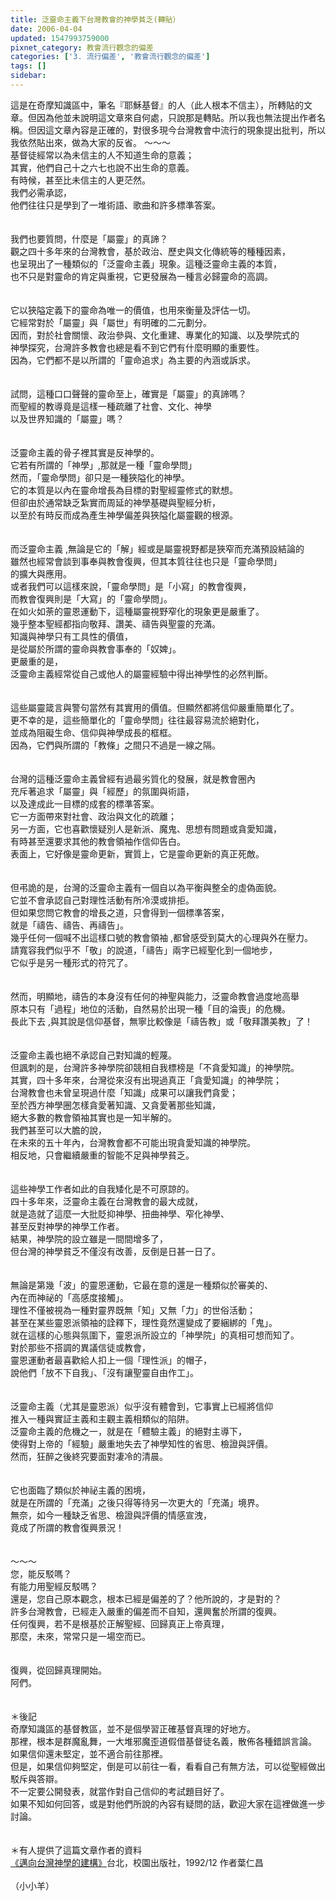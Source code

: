 ```yaml
---
title: 泛靈命主義下台灣教會的神學貧乏(轉貼）
date: 2006-04-04
updated: 1547993759000
pixnet_category: 教會流行觀念的偏差
categories: ['3. 流行偏差', '教會流行觀念的偏差']
tags: []
sidebar: 
---
```


<p>這是在奇摩知識區中，筆名『耶穌基督』的人（此人根本不信主），所轉貼的文章。但因為他並未說明這文章來自何處，只說那是轉貼。所以我也無法提出作者名稱。但因這文章內容是正確的，對很多現今台灣教會中流行的現象提出批判，所以我依然貼出來，做為大家的反省。 <!--more-->～～～<br/>基督徒經常以為未信主的人不知道生命的意義；<br/>其實，他們自己十之六七也說不出生命的意義。 <br/>有時候，甚至比未信主的人更茫然。 <br/>我們必需承認， <br/>他們往往只是學到了一堆術語、歌曲和許多標準答案。 <br/><br/><br/>我們也要質問，什麼是「屬靈」的真諦？<br/>觀之四十多年來的台灣教會，基於政治、歷史與文化傳統等的種種因素，<br/>也呈現出了一種類似的「泛靈命主義」現象。這種泛靈命主義的本質，<br/>也不只是對靈命的肯定與重視，它更發展為一種言必歸靈命的高調。<br/><br/><br/>它以狹隘定義下的靈命為唯一的價值，也用來衡量及評估一切。<br/>它經常對於「屬靈」與「屬世」有明確的二元劃分。<br/>因而，對於社會關懷、政治參與、文化重建、專業化的知識、以及學院式的<br/>神學探究，台灣許多教會也總是看不到它們有什麼明顯的重要性。<br/>因為，它們都不是以所謂的「靈命追求」為主要的內涵或訴求。<br/><br/><br/>試問，這種口口聲聲的靈命至上，確實是「屬靈」的真諦嗎？<br/>而聖經的教導竟是這樣一種疏離了社會、文化、神學<br/>以及世界知識的「屬靈」嗎？ <br/><br/><br/>泛靈命主義的骨子裡其實是反神學的。<br/>它若有所謂的「神學」,那就是一種「靈命學問」<br/>然而，「靈命學問」卻只是一種狹隘化的神學。<br/>它的本質是以內在靈命增長為目標的對聖經靈修式的默想。<br/>但卻由於通常缺乏紮實而周延的神學基礎與聖經分析，<br/>以至於有時反而成為產生神學偏差與狹隘化屬靈觀的根源。<br/><br/><br/>而泛靈命主義 ,無論是它的「解」經或是屬靈視野都是狹窄而充滿預設結論的<br/>雖然也經常會談到事奉與教會復興，但其本質往往也只是「靈命學問」<br/>的擴大與應用。<br/>或者我們可以這樣來說，「靈命學問」是「小寫」的教會復興，<br/>而教會復興則是「大寫」的「靈命學問」。<br/>在如火如荼的靈恩運動下，這種屬靈視野窄化的現象更是嚴重了。<br/>幾乎整本聖經都指向敬拜、讚美、禱告與聖靈的充滿。<br/>知識與神學只有工具性的價值，<br/>是從屬於所謂的靈命與教會事奉的「奴婢」。<br/>更嚴重的是，<br/>泛靈命主義經常從自己或他人的屬靈經驗中得出神學性的必然判斷。<br/><br/><br/>這些屬靈箴言與警句當然有其實用的價值。但顯然都將信仰嚴重簡單化了。<br/>更不幸的是，這些簡單化的「靈命學問」往往最容易流於絕對化，<br/>並成為阻礙生命、信仰與神學成長的框框。<br/>因為，它們與所謂的「教條」之間只不過是一線之隔。<br/><br/><br/>台灣的這種泛靈命主義曾經有過最劣質化的發展，就是教會圈內<br/>充斥著追求「屬靈」與「經歷」的氛圍與術語，<br/>以及達成此一目標的成套的標準答案。<br/>它一方面帶來對社會、政治與文化的疏離；<br/>另一方面，它也喜歡懷疑別人是新派、魔鬼、思想有問題或貪愛知識，<br/>有時甚至還要求其他的教會領袖作信仰告白。<br/>表面上，它好像是靈命更新，實質上，它是靈命更新的真正死敵。 <br/><br/><br/>但弔詭的是，台灣的泛靈命主義有一個自以為平衡與整全的虛偽面貌。<br/>它並不會承認自己對理性活動有所冷漠或排拒。<br/>但如果您問它教會的增長之道，只會得到一個標準答案，<br/>就是「禱告、禱告、再禱告」。<br/>幾乎任何一個喊不出這樣口號的教會領袖 ,都曾感受到莫大的心理與外在壓力。<br/>請寬容我們似乎不「敬」的說道，「禱告」兩字已經聖化到一個地步，<br/>它似乎是另一種形式的符咒了。<br/><br/><br/>然而，明顯地，禱告的本身沒有任何的神聖與能力，泛靈命教會過度地高舉<br/>原本只有「過程」地位的活動，自然易於出現一種「目的淪喪」的危機。<br/>長此下去 ,與其說是信仰基督，無寧比較像是「禱告教」或「敬拜讚美教」了！<br/><br/><br/>泛靈命主義也絕不承認自己對知識的輕蔑。<br/>但諷刺的是，台灣許多神學院卻競相自我標榜是「不貪愛知識」的神學院。<br/>其實，四十多年來，台灣從來沒有出現過真正「貪愛知識」的神學院；<br/>台灣教會也未曾呈現過什麼「知識」成果可以讓我們貪愛；<br/>至於西方神學圈怎樣貪愛著知識、又貪愛著那些知識，<br/>絕大多數的教會領袖其實也是一知半解的。<br/>我們甚至可以大膽的說，<br/>在未來的五十年內，台灣教會都不可能出現貪愛知識的神學院。<br/>相反地，只會繼續嚴重的智能不足與神學貧乏。 <br/><br/><br/>這些神學工作者如此的自我矮化是不可原諒的。<br/>四十多年來，泛靈命主義在台灣教會的最大成就，<br/>就是造就了這麼一大批貶抑神學、扭曲神學、窄化神學、<br/>甚至反對神學的神學工作者。<br/>結果，神學院的設立雖是一間間增多了，<br/>但台灣的神學貧乏不僅沒有改善，反倒是日甚一日了。 <br/><br/><br/>無論是第幾「波」的靈恩運動，它最在意的還是一種類似於審美的、<br/>內在而神祕的「高感度接觸」。<br/>理性不僅被視為一種對靈界既無「知」又無「力」的世俗活動；<br/>甚至在某些靈恩派領袖的詮釋下，理性竟然還變成了要綑綁的「鬼」。<br/>就在這樣的心態與氛圍下，靈恩派所設立的「神學院」的真相可想而知了。<br/>對於那些不搭調的異議信徒或教會，<br/>靈恩運動者最喜歡給人扣上一個「理性派」的帽子，<br/>說他們「放不下自我」、「沒有讓聖靈自由作工」。<br/><br/><br/>泛靈命主義（尤其是靈恩派）似乎沒有體會到，它事實上已經將信仰<br/>推入一種與實証主義和主觀主義相類似的陷阱。<br/>泛靈命主義的危機之一，就是在「體驗主義」的絕對主導下，<br/>使得對上帝的「經驗」嚴重地失去了神學知性的省思、檢證與評價。<br/>然而，狂醉之後終究要面對凄冷的清晨。<br/><br/><br/>它也面臨了類似於神祕主義的困境，<br/>就是在所謂的「充滿」之後只得等待另一次更大的「充滿」境界。<br/>無奈，如今一種缺乏省思、檢證與評價的情感宣洩，<br/>竟成了所謂的教會復興景況！<br/><br/><br/>～～～<br/>您，能反駁嗎？<br/>有能力用聖經反駁嗎？<br/>還是，您自己原本觀念，根本已經是偏差的了？他所說的，才是對的？<br/>許多台灣教會，已經走入嚴重的偏差而不自知，還興奮於所謂的復興。<br/>任何復興，若不是根基於正解聖經、回歸真正上帝真理，<br/>那麼，未來，常常只是一場空而已。<br/><br/><br/>復興，從回歸真理開始。<br/>阿們。<br/><br/><br/>＊後記<br/>奇摩知識區的基督教區，並不是個學習正確基督真理的好地方。<br/>那裡，根本是群魔亂舞，一大堆邪魔歪道假借基督徒名義，散佈各種錯誤言論。<br/>如果信仰還未堅定，並不適合前往那裡。<br/>但是，如果信仰夠堅定，倒是可以前往一看，看看自己有無方法，可以從聖經做出駁斥與答辯。<br/>不一定要公開發表，就當作對自己信仰的考試題目好了。<br/>如果不知如何回答，或是對他們所說的內容有疑問的話，歡迎大家在這裡做進一步討論。<br/><br/><br/>＊有人提供了這篇文章作者的資料<br/><a href="http://web.ntpu.edu.tw/~soloman/taitheo.htm " target="_blank">《邁向台灣神學的建構》</a>台北，校園出版社，1992/12 作者葉仁昌 <br/><br/>（小小羊）<br/></p><p> </p><br/>